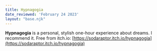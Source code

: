 ```yaml
---
title: Hypnagogia
date_reviewed: 'February 24 2023'
layout: "base.njk"
---
```


**Hypnagogia** is a personal, stylish one-hour experience about dreams. I recommend it. Free from itch.io: [https://sodaraptor.itch.io/hypnagogia](https://sodaraptor.itch.io/hypnagogia)
